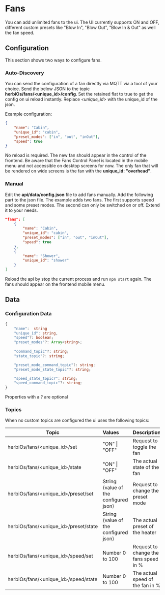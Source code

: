 # Fans

You can add unlimited fans to the ui. The UI currently supports ON and OFF, different custom presets like "Blow In", "Blow Out", "Blow In & Out" as well the fan speed.

## Configuration

This section shows two ways to configure fans.

### Auto-Discovery

You can send the configuration of a fan directly via MQTT via a tool of your choice. Send the below JSON to the topic **herbiOs/fans/<unique_id>/config**. Set the retained flat to true to get the config on ui reload instantly. Replace _<unique_id>_ with the unique_id of the json.

Example configuration:

```json
{
    "name": "Cabin",
    "unique_id": "cabin",
    "preset_modes": ["in", "out", "inOut"],
    "speed": true
}
```

No reload is required. The new fan should appear in the control of the frontend. Be aware that the Fans Control Panel is located in the mobile menu and not accessible on desktop screens for now. The only fan that will be rendered on wide screens is the fan with the **unique_id: "overhead"**.

### Manual

Edit the **api/data/config.json** file to add fans manually. Add the following part to the json file. The example adds two fans. The first supports speed and some preset modes. The second can only be switched on or off. Extend it to your needs.

```json
"fans": [
    {
        "name": "Cabin",
        "unique_id": "cabin",
        "preset_modes": ["in", "out", "inOut"],
        "speed": true
    },
    {
        "name": "Shower",
        "unique_id": "shower"
    }
]
```

Reload the api by stop the current process and run `npm start` again. The fans should appear on the frontend mobile menu.

## Data

### Configuration Data

```Typescript
{
    "name":  string
    "unique_id": string,
    "speed"?: boolean;
    "preset_modes"?: Array<string>;
    
    "command_topic"?: string;
    "state_topic"?: string;

    "preset_mode_command_topic"?: string;
    "preset_mode_state_topic"?: string;

    "speed_state_topic?": string;
    "speed_command_topic"?: string;
}
```

Properties with a ? are optional

### Topics

When no custom topics are configured the ui uses the following topics:

| Topic   |      Values      |  Description |
|----------|:-------------|:------|
| herbiOs/fans/<unique_id>/set |  "ON" \| "OFF" | Request to toggle the fan |
| herbiOs/fans/<unique_id>/state |  "ON" \| "OFF" | The actual state of  the fan |
| herbiOs/fans/<unique_id>/preset/set |  String (value of the configured json) | Request to change the preset mode|
| herbiOs/fans/<unique_id>/preset/state |  String (value of the configured json) | The actual preset of  the heater |
| herbiOs/fans/<unique_id>/speed/set |  Number 0 to 100 | Request to change the fans speed in % |
| herbiOs/fans/<unique_id>/speed/state |  Number 0 to 100 | The actual speed of  the fan in % |